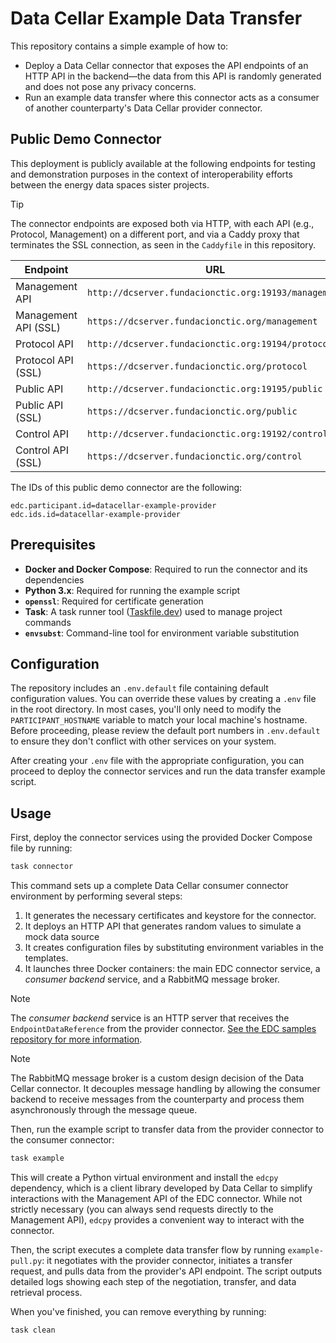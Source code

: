 # Data Cellar Example Data Transfer

This repository contains a simple example of how to:

* Deploy a Data Cellar connector that exposes the API endpoints of an HTTP API in the backend—the data from this API is randomly generated and does not pose any privacy concerns.
* Run an example data transfer where this connector acts as a consumer of another counterparty's Data Cellar provider connector.

## Public Demo Connector

This deployment is publicly available at the following endpoints for testing and demonstration purposes in the context of interoperability efforts between the energy data spaces sister projects.

> [!TIP]
> The connector endpoints are exposed both via HTTP, with each API (e.g., Protocol, Management) on a different port, and via a Caddy proxy that terminates the SSL connection, as seen in the `Caddyfile` in this repository.

| Endpoint | URL |
|----------------------------|---------------------------------------------------------------|
| Management API             | `http://dcserver.fundacionctic.org:19193/management` |
| Management API (SSL)       | `https://dcserver.fundacionctic.org/management` |
| Protocol API               | `http://dcserver.fundacionctic.org:19194/protocol` |
| Protocol API (SSL)         | `https://dcserver.fundacionctic.org/protocol` |
| Public API                 | `http://dcserver.fundacionctic.org:19195/public` |
| Public API (SSL)           | `https://dcserver.fundacionctic.org/public` |
| Control API                | `http://dcserver.fundacionctic.org:19192/control` |
| Control API (SSL)          | `https://dcserver.fundacionctic.org/control` |

The IDs of this public demo connector are the following:

```properties
edc.participant.id=datacellar-example-provider
edc.ids.id=datacellar-example-provider
```

## Prerequisites

- **Docker and Docker Compose**: Required to run the connector and its dependencies
- **Python 3.x**: Required for running the example script
- **`openssl`**: Required for certificate generation
- **Task**: A task runner tool ([Taskfile.dev](https://taskfile.dev)) used to manage project commands
- **`envsubst`**: Command-line tool for environment variable substitution

## Configuration

The repository includes an `.env.default` file containing default configuration values. You can override these values by creating a `.env` file in the root directory. In most cases, you'll only need to modify the `PARTICIPANT_HOSTNAME` variable to match your local machine's hostname. Before proceeding, please review the default port numbers in `.env.default` to ensure they don't conflict with other services on your system.

After creating your `.env` file with the appropriate configuration, you can proceed to deploy the connector services and run the data transfer example script.

## Usage

First, deploy the connector services using the provided Docker Compose file by running:

```bash
task connector
```

This command sets up a complete Data Cellar consumer connector environment by performing several steps:

1. It generates the necessary certificates and keystore for the connector.
2. It deploys an HTTP API that generates random values to simulate a mock data source
3. It creates configuration files by substituting environment variables in the templates.
4. It launches three Docker containers: the main EDC connector service, a _consumer backend_ service, and a RabbitMQ message broker.

> [!NOTE]
> The _consumer backend_ service is an HTTP server that receives the `EndpointDataReference` from the provider connector. [See the EDC samples repository for more information](https://github.com/eclipse-edc/Samples/blob/90c18cb9c1a0ecc09a6df273ce961f234a3c6153/transfer/transfer-02-consumer-pull/README.md).

> [!NOTE]
> The RabbitMQ message broker is a custom design decision of the Data Cellar connector. It decouples message handling by allowing the consumer backend to receive messages from the counterparty and process them asynchronously through the message queue.

Then, run the example script to transfer data from the provider connector to the consumer connector:

```bash
task example
```

This will create a Python virtual environment and install the `edcpy` dependency, which is a client library developed by Data Cellar to simplify interactions with the Management API of the EDC connector. While not strictly necessary (you can always send requests directly to the Management API), `edcpy` provides a convenient way to interact with the connector.

Then, the script executes a complete data transfer flow by running `example-pull.py`: it negotiates with the provider connector, initiates a transfer request, and pulls data from the provider's API endpoint. The script outputs detailed logs showing each step of the negotiation, transfer, and data retrieval process.

When you've finished, you can remove everything by running:

```bash
task clean
```
